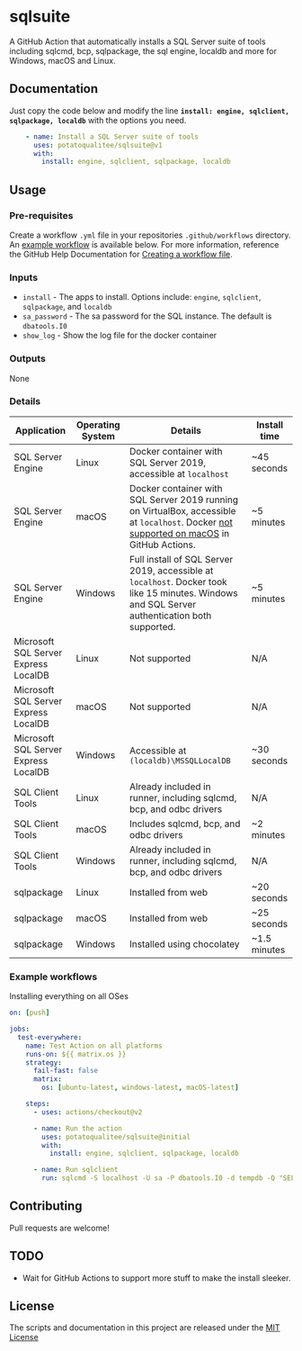 # sqlsuite
A GitHub Action that automatically installs a SQL Server suite of tools including sqlcmd, bcp, sqlpackage, the sql engine, localdb and more for Windows, macOS and Linux.

## Documentation

Just copy the code below and modify the line **`install: engine, sqlclient, sqlpackage, localdb`** with the options you need.

```yaml
    - name: Install a SQL Server suite of tools
      uses: potatoqualitee/sqlsuite@v1
      with:
        install: engine, sqlclient, sqlpackage, localdb
```

## Usage

### Pre-requisites

Create a workflow `.yml` file in your repositories `.github/workflows` directory. An [example workflow](#example-workflow) is available below. For more information, reference the GitHub Help Documentation for [Creating a workflow file](https://help.github.com/en/articles/configuring-a-workflow#creating-a-workflow-file).

### Inputs

* `install` - The apps to install. Options include: `engine`, `sqlclient`, `sqlpackage`, and `localdb`
* `sa_password` - The sa password for the SQL instance. The default is `dbatools.I0`
* `show_log` - Show the log file for the docker container

### Outputs

None

### Details

| Application | Operating System | Details | Install time |
| -------------- | --------------------------------------------------------------------------------------------------------------------------------------------------------------- | ------------------------------------ | ------------- |
| SQL Server Engine | Linux | Docker container with SQL Server 2019, accessible at `localhost` | ~45 seconds |
| SQL Server Engine | macOS | Docker container with SQL Server 2019 running on VirtualBox, accessible at `localhost`. Docker [not supported on macOS](https://github.community/t/why-is-docker-not-installed-on-macos/17017) in GitHub Actions. | ~5 minutes |
| SQL Server Engine | Windows | Full install of SQL Server 2019, accessible at `localhost`. Docker took like 15 minutes. Windows and SQL Server authentication both supported. | ~5 minutes |
| Microsoft SQL Server Express LocalDB | Linux | Not supported | N/A |
| Microsoft SQL Server Express LocalDB | macOS | Not supported | N/A |
| Microsoft SQL Server Express LocalDB | Windows | Accessible at `(localdb)\MSSQLLocalDB` | ~30 seconds |
| SQL Client Tools | Linux | Already included in runner, including sqlcmd, bcp, and odbc drivers | N/A |
| SQL Client Tools | macOS | Includes sqlcmd, bcp, and odbc drivers | ~2 minutes |
| SQL Client Tools | Windows | Already included in runner, including sqlcmd, bcp, and odbc drivers | N/A |
| sqlpackage | Linux | Installed from web | ~20 seconds |
| sqlpackage | macOS | Installed from web | ~25 seconds |
| sqlpackage | Windows | Installed using chocolatey | ~1.5 minutes |

### Example workflows

Installing everything on all OSes

```yaml
on: [push]

jobs:
  test-everywhere:
    name: Test Action on all platforms
    runs-on: ${{ matrix.os }}
    strategy:
      fail-fast: false
      matrix:
        os: [ubuntu-latest, windows-latest, macOS-latest]

    steps:
      - uses: actions/checkout@v2

      - name: Run the action
        uses: potatoqualitee/sqlsuite@initial
        with:
          install: engine, sqlclient, sqlpackage, localdb

      - name: Run sqlclient
        run: sqlcmd -S localhost -U sa -P dbatools.I0 -d tempdb -Q "SELECT @@version;"
```

## Contributing
Pull requests are welcome!

## TODO
* Wait for GitHub Actions to support more stuff to make the install sleeker. 

## License
The scripts and documentation in this project are released under the [MIT License](LICENSE)

